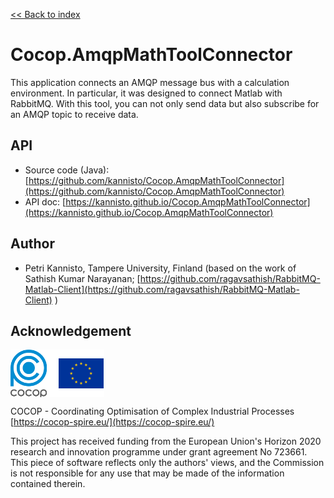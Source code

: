 [<< Back to index](index.html)

# Cocop.AmqpMathToolConnector

This application connects an AMQP message bus with a calculation environment.
In particular, it was designed to connect Matlab with RabbitMQ. With this tool,
you can not only send data but also subscribe for an AMQP topic to receive
data.


## API

* Source code (Java): [https://github.com/kannisto/Cocop.AmqpMathToolConnector](https://github.com/kannisto/Cocop.AmqpMathToolConnector)
* API doc: [https://kannisto.github.io/Cocop.AmqpMathToolConnector](https://kannisto.github.io/Cocop.AmqpMathToolConnector)


## Author

* Petri Kannisto, Tampere University, Finland (based on the work of Sathish
Kumar Narayanan; [https://github.com/ragavsathish/RabbitMQ-Matlab-Client](https://github.com/ragavsathish/RabbitMQ-Matlab-Client) )


## Acknowledgement

<img src="logos.png" alt="COCOP and EU" style="display:block;margin-right:auto" />

COCOP - Coordinating Optimisation of Complex Industrial Processes  
[https://cocop-spire.eu/](https://cocop-spire.eu/)

This project has received funding from the European Union's Horizon 2020
research and innovation programme under grant agreement No 723661. This piece
of software reflects only the authors' views, and the Commission is not
responsible for any use that may be made of the information contained therein.
